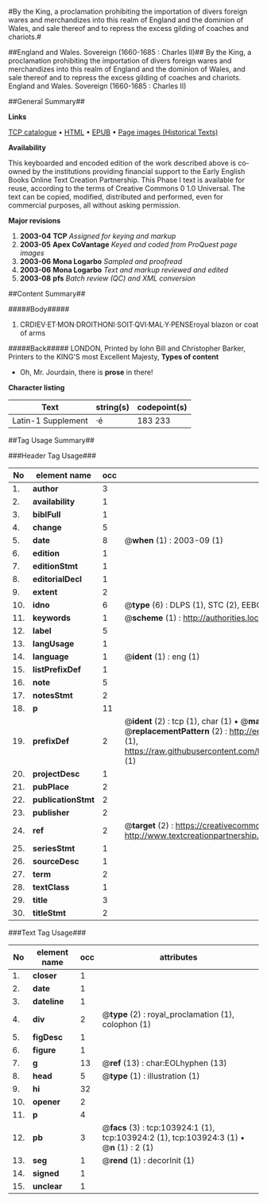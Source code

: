 #By the King, a proclamation prohibiting the importation of divers foreign wares and merchandizes into this realm of England and the dominion of Wales, and sale thereof and to repress the excess gilding of coaches and chariots.#

##England and Wales. Sovereign (1660-1685 : Charles II)##
By the King, a proclamation prohibiting the importation of divers foreign wares and merchandizes into this realm of England and the dominion of Wales, and sale thereof and to repress the excess gilding of coaches and chariots.
England and Wales. Sovereign (1660-1685 : Charles II)

##General Summary##

**Links**

[TCP catalogue](http://www.ota.ox.ac.uk/tcp/)  • 
[HTML](http://tei.it.ox.ac.uk/tcp/Texts-HTML/free/A32/A32604.html)  • 
[EPUB](http://tei.it.ox.ac.uk/tcp/Texts-EPUB/free/A32/A32604.epub) • 
[Page images (Historical Texts)](https://data.historicaltexts.jisc.ac.uk/view?pubId=eebo-15583554e&pageId=eebo-15583554e-103924-1)

**Availability**

This keyboarded and encoded edition of the
	       work described above is co-owned by the institutions
	       providing financial support to the Early English Books
	       Online Text Creation Partnership. This Phase I text is
	       available for reuse, according to the terms of Creative
	       Commons 0 1.0 Universal. The text can be copied,
	       modified, distributed and performed, even for
	       commercial purposes, all without asking permission.

**Major revisions**

1. __2003-04__ __TCP__ *Assigned for keying and markup*
1. __2003-05__ __Apex CoVantage__ *Keyed and coded from ProQuest page images*
1. __2003-06__ __Mona Logarbo__ *Sampled and proofread*
1. __2003-06__ __Mona Logarbo__ *Text and markup reviewed and edited*
1. __2003-08__ __pfs__ *Batch review (QC) and XML conversion*

##Content Summary##

#####Body#####

1. CRDIEV·ET·MON·DROITHONI·SOIT·QVI·MAL·Y·PENSEroyal blazon or coat of arms

#####Back#####
LONDON, Printed by Iohn Bill and Christopher Barker, Printers to the KING'S most Excellent Majesty, 
**Types of content**

  * Oh, Mr. Jourdain, there is **prose** in there!

**Character listing**


|Text|string(s)|codepoint(s)|
|---|---|---|
|Latin-1 Supplement|·é|183 233|

##Tag Usage Summary##

###Header Tag Usage###

|No|element name|occ|attributes|
|---|---|---|---|
|1.|__author__|3||
|2.|__availability__|1||
|3.|__biblFull__|1||
|4.|__change__|5||
|5.|__date__|8| @__when__ (1) : 2003-09 (1)|
|6.|__edition__|1||
|7.|__editionStmt__|1||
|8.|__editorialDecl__|1||
|9.|__extent__|2||
|10.|__idno__|6| @__type__ (6) : DLPS (1), STC (2), EEBO-CITATION (1), OCLC (1), VID (1)|
|11.|__keywords__|1| @__scheme__ (1) : http://authorities.loc.gov/ (1)|
|12.|__label__|5||
|13.|__langUsage__|1||
|14.|__language__|1| @__ident__ (1) : eng (1)|
|15.|__listPrefixDef__|1||
|16.|__note__|5||
|17.|__notesStmt__|2||
|18.|__p__|11||
|19.|__prefixDef__|2| @__ident__ (2) : tcp (1), char (1)  •  @__matchPattern__ (2) : ([0-9\-]+):([0-9IVX]+) (1), (.+) (1)  •  @__replacementPattern__ (2) : http://eebo.chadwyck.com/downloadtiff?vid=$1&page=$2 (1), https://raw.githubusercontent.com/textcreationpartnership/Texts/master/tcpchars.xml#$1 (1)|
|20.|__projectDesc__|1||
|21.|__pubPlace__|2||
|22.|__publicationStmt__|2||
|23.|__publisher__|2||
|24.|__ref__|2| @__target__ (2) : https://creativecommons.org/publicdomain/zero/1.0/ (1), http://www.textcreationpartnership.org/docs/. (1)|
|25.|__seriesStmt__|1||
|26.|__sourceDesc__|1||
|27.|__term__|2||
|28.|__textClass__|1||
|29.|__title__|3||
|30.|__titleStmt__|2||


###Text Tag Usage###

|No|element name|occ|attributes|
|---|---|---|---|
|1.|__closer__|1||
|2.|__date__|1||
|3.|__dateline__|1||
|4.|__div__|2| @__type__ (2) : royal_proclamation (1), colophon (1)|
|5.|__figDesc__|1||
|6.|__figure__|1||
|7.|__g__|13| @__ref__ (13) : char:EOLhyphen (13)|
|8.|__head__|5| @__type__ (1) : illustration (1)|
|9.|__hi__|32||
|10.|__opener__|2||
|11.|__p__|4||
|12.|__pb__|3| @__facs__ (3) : tcp:103924:1 (1), tcp:103924:2 (1), tcp:103924:3 (1)  •  @__n__ (1) : 2 (1)|
|13.|__seg__|1| @__rend__ (1) : decorInit (1)|
|14.|__signed__|1||
|15.|__unclear__|1||
